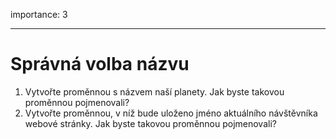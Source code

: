 importance: 3

---

# Správná volba názvu

1. Vytvořte proměnnou s názvem naší planety. Jak byste takovou proměnnou pojmenovali?
2. Vytvořte proměnnou, v níž bude uloženo jméno aktuálního návštěvníka webové stránky. Jak byste takovou proměnnou pojmenovali?
